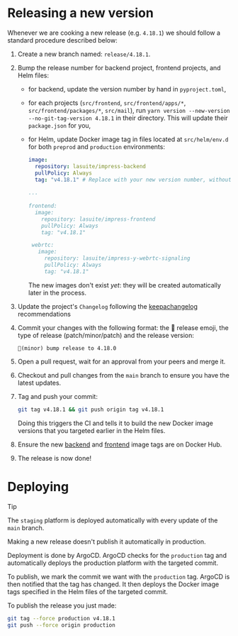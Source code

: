 # Releasing a new version

Whenever we are cooking a new release (e.g. `4.18.1`) we should follow a standard procedure described below:

1.  Create a new branch named: `release/4.18.1`.
   2.  Bump the release number for backend project, frontend projects, and Helm files:

       - for backend, update the version number by hand in `pyproject.toml`,
       - for each projects (`src/frontend`, `src/frontend/apps/*`, `src/frontend/packages/*`, `src/mail`), run `yarn version --new-version --no-git-tag-version 4.18.1` in their directory. This will update their `package.json` for you,
       - for Helm, update Docker image tag in files located at `src/helm/env.d` for both `preprod` and `production` environments:

         ```yaml
         image:
           repository: lasuite/impress-backend
           pullPolicy: Always
           tag: "v4.18.1" # Replace with your new version number, without forgetting the "v" prefix
      
         ...
      
         frontend:
           image:
             repository: lasuite/impress-frontend
             pullPolicy: Always
             tag: "v4.18.1" 

          webrtc:
            image:
              repository: lasuite/impress-y-webrtc-signaling
              pullPolicy: Always
              tag: "v4.18.1" 
         ```

         The new images don't exist _yet_: they will be created automatically later in the process.

3.  Update the project's `Changelog` following the [keepachangelog](https://keepachangelog.com/en/0.3.0/) recommendations

4.  Commit your changes with the following format: the 🔖 release emoji, the type of release (patch/minor/patch) and the release version:

    ```text
    🔖(minor) bump release to 4.18.0
    ```

5.  Open a pull request, wait for an approval from your peers and merge it.
6.  Checkout and pull changes from the `main` branch to ensure you have the latest updates.
7.  Tag and push your commit:

    ```bash
    git tag v4.18.1 && git push origin tag v4.18.1
    ```

    Doing this triggers the CI and tells it to build the new Docker image versions that you targeted earlier in the Helm files.

8.  Ensure the new [backend](https://hub.docker.com/r/lasuite/impress-frontend/tags) and [frontend](https://hub.docker.com/r/lasuite/impress-frontend/tags) image tags are on Docker Hub.
9.  The release is now done!

# Deploying

> [!TIP]
> The `staging` platform is deployed automatically with every update of the `main` branch.

Making a new release doesn't publish it automatically in production.

Deployment is done by ArgoCD. ArgoCD checks for the `production` tag and automatically deploys the production platform with the targeted commit.

To publish, we mark the commit we want with the `production` tag. ArgoCD is then notified that the tag has changed. It then deploys the Docker image tags specified in the Helm files of the targeted commit.

To publish the release you just made:

```bash
git tag --force production v4.18.1
git push --force origin production
```